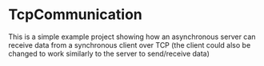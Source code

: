 # TcpCommunication

This is a simple example project showing how an asynchronous server can receive data from a synchronous client over TCP (the client could also be changed to work similarly to the server to send/receive data)
